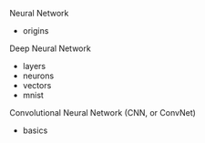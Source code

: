 Neural Network
- origins

Deep Neural Network
- layers
- neurons
- vectors
- mnist

Convolutional Neural Network (CNN, or ConvNet)
- basics

